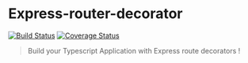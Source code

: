 # Express-router-decorator 

[![Build Status](https://travis-ci.org/Romakita/express-router-decorator.svg?branch=master)](https://travis-ci.org/Romakita/express-router-decorator)
[![Coverage Status](https://coveralls.io/repos/github/Romakita/express-router-decorator/badge.svg?branch=master)](https://coveralls.io/github/Romakita/express-router-decorator?branch=master)


> Build your Typescript Application with Express route decorators !
